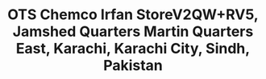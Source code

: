 ---
title: "OTS Chemco Irfan StoreV2QW+RV5, Jamshed Quarters Martin Quarters East, Karachi, Karachi City, Sindh, Pakistan"
url: /karachi/ots-chemco-irfan-storev2qw-rv5-jamshed-quarters-martin-quarters-east-karachi-karachi-city-sindh-pakistan/
shop: shop
---